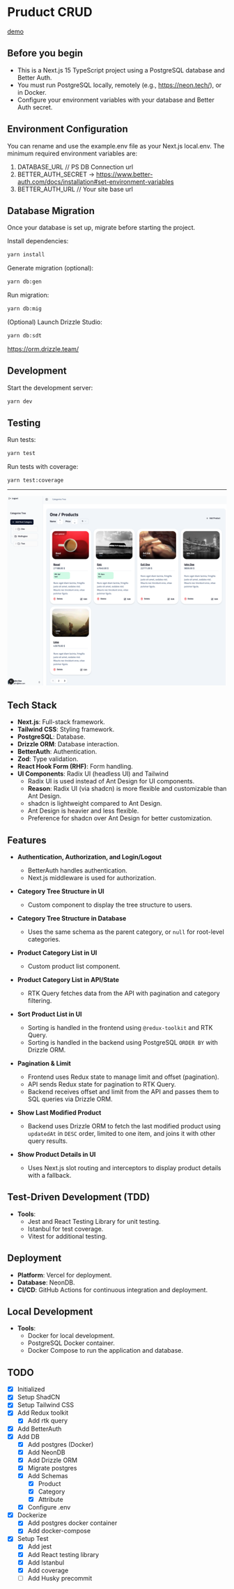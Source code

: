 # Pruduct CRUD

[demo](https://h24-bxp.vercel.app/)

## Before you begin
 - This is a Next.js 15 TypeScript project using a PostgreSQL database and Better Auth.
 - You must run PostgreSQL locally, remotely (e.g., https://neon.tech/), or in Docker.
 - Configure your environment variables with your database and Better Auth secret.

## Environment Configuration

You can rename and use the example.env file as your Next.js local.env. The minimum required environment variables are:

1) DATABASE_URL // PS DB Connection url
2) BETTER_AUTH_SECRET -> https://www.better-auth.com/docs/installation#set-environment-variables
3) BETTER_AUTH_URL // Your site base url

## Database Migration

Once your database is set up, migrate before starting the project.

Install dependencies:

```bash
yarn install
```

Generate migration (optional):

```bash
yarn db:gen
```

Run migration:

```bash
yarn db:mig
```

(Optional) Launch Drizzle Studio:

```bash
yarn db:sdt

```
https://orm.drizzle.team/

## Development

Start the development server:

```bash
yarn dev
```


## Testing

Run tests:

```bash
yarn test
```

Run tests with coverage:

```
yarn test:coverage
```


------------


![img.png](img.png)

## Tech Stack

- **Next.js**: Full-stack framework.
- **Tailwind CSS**: Styling framework.
- **PostgreSQL**: Database.
- **Drizzle ORM**: Database interaction.
- **BetterAuth**: Authentication.
- **Zod**: Type validation.
- **React Hook Form (RHF)**: Form handling.
- **UI Components**: Radix UI (headless UI) and Tailwind
  - Radix UI is used instead of Ant Design for UI components.
  - **Reason**: Radix UI (via shadcn) is more flexible and customizable than Ant Design.
  - shadcn is lightweight compared to Ant Design.
  - Ant Design is heavier and less flexible.
  - Preference for shadcn over Ant Design for better customization.

## Features

- **Authentication, Authorization, and Login/Logout**
  - BetterAuth handles authentication.
  - Next.js middleware is used for authorization.

- **Category Tree Structure in UI**
  - Custom component to display the tree structure to users.

- **Category Tree Structure in Database**
  - Uses the same schema as the parent category, or `null` for root-level categories.

- **Product Category List in UI**
  - Custom product list component.

- **Product Category List in API/State**
  - RTK Query fetches data from the API with pagination and category filtering.

- **Sort Product List in UI**
  - Sorting is handled in the frontend using `@redux-toolkit` and RTK Query.
  - Sorting is handled in the backend using PostgreSQL `ORDER BY` with Drizzle ORM.

- **Pagination & Limit**
  - Frontend uses Redux state to manage limit and offset (pagination).
  - API sends Redux state for pagination to RTK Query.
  - Backend receives offset and limit from the API and passes them to SQL queries via Drizzle ORM.

- **Show Last Modified Product**
  - Backend uses Drizzle ORM to fetch the last modified product using `updatedAt` in `DESC` order, limited to one item, and joins it with other query results.

- **Show Product Details in UI**
  - Uses Next.js slot routing and interceptors to display product details with a fallback.

## Test-Driven Development (TDD)

- **Tools**:
  - Jest and React Testing Library for unit testing.
  - Istanbul for test coverage.
  - Vitest for additional testing.

## Deployment

- **Platform**: Vercel for deployment.
- **Database**: NeonDB.
- **CI/CD**: GitHub Actions for continuous integration and deployment.

## Local Development

- **Tools**:
  - Docker for local development.
  - PostgreSQL Docker container.
  - Docker Compose to run the application and database.
## TODO

- [x] Initialized
- [x] Setup ShadCN
- [x] Setup Tailwind CSS
- [x] Add Redux toolkit
  - [x] Add rtk query
- [x] Add BetterAuth
- [x] Add DB
  - [x] Add postgres (Docker)
  - [x] Add NeonDB
  - [x] Add Drizzle ORM
  - [x] Migrate postgres
  - [x] Add Schemas
    - [x] Product
    - [x] Category
    - [x] Attribute
  - [x] Configure .env
- [x] Dockerize
  - [x] Add postgres docker container
  - [x] Add docker-compose
- [x] Setup Test
  - [x] Add jest
  - [x] Add React testing library
  - [x] Add Istanbul
  - [x] Add coverage
  - [ ] Add Husky precommit
